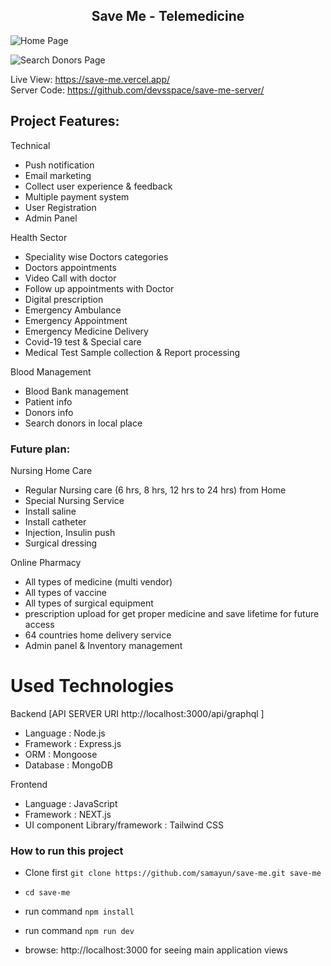 <h2 align="center">Save Me - Telemedicine</h2>


![Home Page](https://ibb.co/3rQgfH0)

![Search Donors Page](https://ibb.co/Lvm1bvX)
<!--<img src="https://ibb.co/Lvm1bvX"  alt="Save Me Healthcare"  width="500px" />-->
<!-- <p align="center">
      <img src="https://ibb.co/3rQgfH0" alt="Save Me Healthcare"  width="500px" /> </br>
</p>

## Homepage

![Homepage Save Me Healthcare](public/preview.png) -->
Live View: https://save-me.vercel.app/ <br />
Server Code: https://github.com/devsspace/save-me-server/


## Project Features:

Technical

- Push notification
- Email marketing
- Collect user experience & feedback
- Multiple payment system
- User Registration
- Admin Panel

Health Sector

- Speciality wise Doctors categories
- Doctors appointments
- Video Call with doctor
- Follow up appointments with Doctor
- Digital prescription
- Emergency Ambulance
- Emergency Appointment
- Emergency Medicine Delivery
- Covid-19 test & Special care
- Medical Test Sample collection & Report processing

Blood Management

- Blood Bank management
- Patient info
- Donors info
- Search donors in local place

### Future plan:
Nursing Home Care

- Regular Nursing care (6 hrs, 8 hrs, 12 hrs to 24 hrs) from Home
- Special Nursing Service
- Install saline
- Install catheter
- Injection, Insulin push
- Surgical dressing

Online Pharmacy

- All types of medicine (multi vendor)
- All types of vaccine
- All types of surgical equipment
- prescription upload for get proper medicine and save lifetime for future access
- 64 countries home delivery service
- Admin panel & Inventory management

# Used Technologies

Backend [API SERVER URI http://localhost:3000/api/graphql ]

- Language : Node.js
- Framework : Express.js
- ORM : Mongoose
- Database : MongoDB

Frontend

- Language : JavaScript
- Framework : NEXT.js
- UI component Library/framework : Tailwind CSS

### How to run this project

- Clone first `git clone https://github.com/samayun/save-me.git save-me`
- `cd save-me`
- run command `npm install`

- run command `npm run dev`
- browse: http://localhost:3000 for seeing main application views
